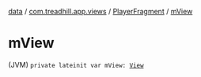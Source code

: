 [data](../../index.md) / [com.treadhill.app.views](../index.md) / [PlayerFragment](index.md) / [mView](./m-view.md)

# mView

(JVM) `private lateinit var mView: `[`View`](https://developer.android.com/reference/android/view/View.html)